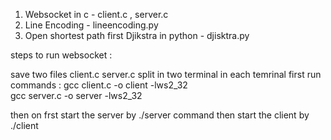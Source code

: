1. Websocket in c  - client.c , server.c
2. Line Encoding - lineencoding.py
3. Open shortest path first Djikstra in python  - djisktra.py


steps to run websocket :

save two files client.c server.c
split in two terminal
in each temrinal first run commands :
 gcc client.c -o client -lws2_32  
 gcc server.c -o server -lws2_32  

then on frst start the server by ./server command
then start the client by ./client

